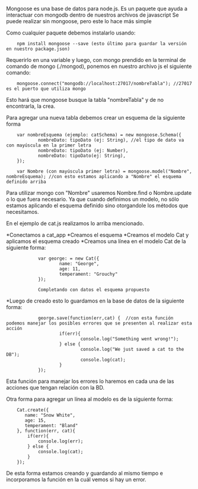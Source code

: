 Mongoose es una base de datos para node.js. Es un paquete que ayuda a interactuar con mongodb dentro de nuestros archivos de javascript
Se puede realizar sin mongoose, pero este lo hace más simple

Como cualquier paquete debemos instalarlo usando:

        npm install mongoose --save (esto último para guardar la versión en nuestro package.json)
        
Requerirlo en una variable y luego, con mongo prendido en la terminal de comando de mongo (./mongod), ponemos en nuestro archivo js el siguiente comando:

        mongoose.connect("mongodb://localhost:27017/nombreTabla"); //27017 es el puerto que utiliza mongo
        
Esto hará que mongoose busque la tabla "nombreTabla" y de no encontrarla, la crea.

Para agregar una nueva tabla debemos crear un esquema de la siguiente forma
        
        var nombreEsquema (ejemplo: catSchema) = new mongoose.Schema({
                nombreDato: tipoDato (ej: String), //el tipo de dato va con mayúscula en la primer letra
                nombreDato: tipoDato (ej: Number),
                nombreDato: tipoDato(ej: String),
        });
        
        var Nombre (con mayúscula primer letra) = mongoose.model("Nombre", nombreEsquema); //con esto estamos aplicando a "Nombre" el esquema definido arriba

Para utilizar mongo con "Nombre" usaremos Nombre.find o Nombre.update o lo que fuera necesario. Ya que cuando definimos un modelo, no sólo estamos aplicando
el esquema definido sino otorgandole los métodos que necesitamos.

En el ejemplo de cat.js realizamos lo arriba mencionado.

*Conectamos a cat_app
*Creamos el esquema
*Creamos el modelo Cat y aplicamos el esquema creado
*Creamos una línea en el modelo Cat de la siguiente forma:
                
                var george: = new Cat({
                        name: "George",
                        age: 11,
                        temperament: "Grouchy"
                });
                
                Completando con datos el esquema propuesto
*Luego de creado esto lo guardamos en la base de datos de la siguiente forma:
                
                george.save(function(err,cat) {  //con esta función podemos manejar los posibles errores que se presenten al realizar esta acción
                        if(err){
                                console.log("Something went wrong!");
                        } else {
                                console.log("We just saved a cat to the DB");
                                console.log(cat);
                        }
                });
 Esta función para manejar los errores lo haremos en cada una de las acciones que tengan relación con la BD.
 
 Otra forma para agregar un línea al modelo es de la siguiente forma:
 
        Cat.create({
           name: "Snow White",
           age: 15,
           temperament: "Bland"
        }, function(err, cat){
            if(err){
                console.log(err);
            } else {
                console.log(cat);
            }
        });

De esta forma estamos creando y guardando al mismo tiempo e incorporamos la función en la cuál vemos si hay un error.